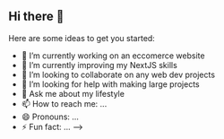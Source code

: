 ## Hi there 👋

Here are some ideas to get you started:

- 🔭 I’m currently working on an eccomerce website
- 🌱 I’m currently improving my NextJS skills
- 👯 I’m looking to collaborate on any web dev projects
- 🤔 I’m looking for help with making large projects
- 💬 Ask me about my lifestyle
- 📫 How to reach me: ...
- 😄 Pronouns: ...
- ⚡ Fun fact: ...
-->

